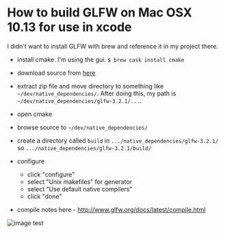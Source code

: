 # How to build GLFW on Mac OSX 10.13 for use in xcode

I didn't want to install GLFW with brew and reference it in my project there.

- install cmake.  I'm using the gui.  `$ brew cask install cmake`
- download source from [here](http://www.glfw.org/download.html)
- extract zip file and move directory to something like `~/dev/native_dependencies/`.  After doing this, my path is `~/dev/native_dependencies/glfw-3.2.1/...`.
- open cmake
- browse source to `~/dev/native_dependencies/`
- create a directory called `build` in `.../native_dependencies/glfw-3.2.1/` so `.../native_dependencies/glfw-3.2.1/build/`
- configure
    - click "configure"
    - select "Unix makefiles" for generator
    - select "Use default native compilers"
    - click "done"


- compile notes here - http://www.glfw.org/docs/latest/compile.html

![image test](https://static.pexels.com/photos/248797/pexels-photo-248797.jpeg)
